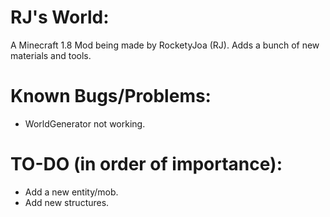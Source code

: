 # RJ's World:
A Minecraft 1.8 Mod being made by RocketyJoa (RJ). Adds a bunch of new materials and tools. 

# Known Bugs/Problems:
- WorldGenerator not working.

# TO-DO (in order of importance):
- Add a new entity/mob.
- Add new structures.

